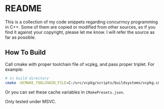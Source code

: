 # README

This is a collection of my code snippets regarding concurrncy programming in C++.
Some of them are copied or modified from other sources, so if you find it against your copyright, please let me know.
I will refer the source as far as possible.

## How To Build

Call cmake with proper toolchain file of vcpkg, and pass proper triplet.
For example:

```sh
# in build directory
cmake -DCMAKE_TOOLCHAIN_FILE=C:/src/vcpkg/scripts/buildsystems/vcpkg.cmake ..
```

Or you can set these cache variables in `CMakePresets.json`.

Only tested under MSVC.
